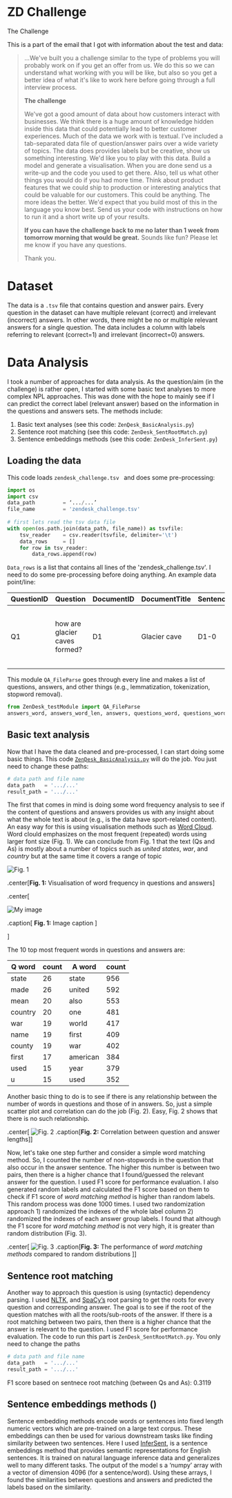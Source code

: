 # ZD Challenge

The Challenge

This is a part of the email that I got with information about the test and data:
> ...We've built you a challenge similar to the type of problems you will probably work on if you get an offer from us. We do this so we can understand what working with you will be like, but also so you get a better idea of what it's like to work here before going through a full interview process.
> 
> **The challenge**
>
> We've got a good amount of data about how customers interact with businesses. We think there is a huge amount of knowledge hidden inside this data that could potentially lead to better customer experiences.
> Much of the data we work with is textual. I’ve included a tab-separated data file of question/answer pairs over a wide variety of topics. The data does provides labels but be creative, show us something interesting.
> We'd like you to play with this data. Build a model and generate a visualisation. When you are done send us a write-up and the code you used to get there. Also, tell us what other things you would do if you had more time. Think about product features that we could ship to production or interesting analytics that could be valuable for our customers. This could be anything. The more ideas the better.
> We'd expect that you build most of this in the language you know best. Send us your code with instructions on how to run it and a short write up of your results.
> 
> **If you can have the challenge back to me no later than 1 week from tomorrow morning that would be great.**
Sounds like fun? Please let me know if you have any questions.
> 
> Thank you.

# Dataset
The data is a `.tsv` file that contains question and answer pairs. Every question in the dataset can have multiple relevant (correct) and irrelevant (incorrect) answers. In other words, there might be no or multiple relevant answers for a single question. The data includes a column with labels referring to relevant (correct=1) and irrelevant (incorrect=0) answers.

# Data Analysis 
I took a number of approaches for data analysis. As the question/aim (in the challenge) is rather open, I started with some basic text analyses to more complex NPL approaches. This was done with the hope to mainly see if I can predict the correct label (relevant answer) based on the information in the questions and answers sets. The methods include: 

1. Basic text analyses (see this code: `ZenِDesk_BasicAnalysis.py`) 
2. Sentence root matching (see this code: `ZenDesk_SentRootMatch.py`) 
3. Sentence embeddings methods (see this code: `ZenDesk_InferSent.py`)

## Loading the data
This code loads `zendesk_challenge.tsv ` and does some pre-processing:
```python
import os
import csv
data_path         = ‘.../...’
file_name         = 'zendesk_challenge.tsv'
 
# first lets read the tsv data file
with open(os.path.join(data_path, file_name)) as tsvfile:
    tsv_reader    = csv.reader(tsvfile, delimiter='\t')
    data_rows     = []
    for row in tsv_reader:
        data_rows.append(row)
```

`Data_rows` is a list that contains all lines of the 'zendesk_challenge.tsv'. I need to do some pre-processing before doing anything. An example data point/line:

|   QuestionID   |   Question   |   DocumentID   |   DocumentTitle   |   SentenceID   |   Sentence   |   Label   |
|---|---|---|---|---|---|---|
|   Q1           |   how are glacier caves formed?   |   D1   |   Glacier cave   |   D1-0   |   A partly submerged glacier cave on Perito Moreno Glacier .   |   0   |


This module `QA_FileParse` goes through every line and makes a list of questions, answers, and other things (e.g., lemmatization, tokenization, stopword removal).

```python
from ZenDesk_testModule import QA_FileParse
answers_word, answers_word_len, answers, questions_word, questions_word_len, questions, labels = QA_FileParse(data_rows)
```

## Basic text analysis
Now that I have the data cleaned and pre-processed, I can start doing some basic things. This code [`ZenِDesk_BasicAnalysis.py`]() will do the job. You just need to change these paths:

```python
# data path and file name
data_path   = '.../...'
result_path = '.../...'
```

The first that comes in mind is doing some word frequency analysis to see if the content of questions and answers provides us with any insight about what the whole text is about (e.g., is the data have sport-related content). An easy way for this is using visualisation methods such as [Word Cloud](http://amueller.github.io/word_cloud/). Word clould emphasizes on the most frequent (repeated) words using larger font size (Fig. 1). We can conclude from Fig. 1 that the text (Qs and As) is mostly about a number of topics such as *united states*, *war*, and *country* but at the same time it covers a range of topic


![Fig. 1](Word_Frequency.png "Fig")


.center[**Fig. 1:** Visualisation of word frequency in questions and answers]


.center[

![My image](https://upload.wikimedia.org/wikipedia/commons/b/be/Sharingan_triple.svg)

.caption[
**Fig. 1:** Image caption
]

]


The 10 top most frequent words in questions and answers are: 

|  Q word  |   count  |  A word  |   count  |
|----------|----------|----------|----------|
|  state   |    26    |  state   |   956    |
|   made   |    26    |  united  |   592    |
|   mean   |    20    |   also   |   553    |
| country  |    20    |   one    |   481    |
|   war    |    19    |  world   |   417    |
|   name   |    19    |  first   |   409    |
|  county  |    19    |   war    |   402    |
|  first   |    17    | american |   384    |
|   used   |    15    |   year   |   379    |
|    u     |    15    |   used   |   352    |



Another basic thing to do is to see if there is any relationship between the number of words in questions and those of in answers. So, just a simple scatter plot and correlation can do the job (Fig. 2). Easy, Fig. 2 shows that there is no such relationship.  

.center[
![Fig. 2](QA_length_corr.png)
.caption[**Fig. 2:** Correlation between question and answer lengths]]

Now, let's take one step further and consider a simple word matching method. So, I counted the number of non-stopwords in the question that also occur in the answer sentence. The higher this number is between two pairs, then there is a higher chance that I found/guessed the relevant answer for the question. 
I used F1 score for performance evaluation. I also generated random labels and calculated the F1 score based on them to check if F1 score of *word matching method* is higher than random labels. This random process was done 1000 times. I used two randomization approach 1) randomized the indexes of the whole label column 2) randomized the indexes of each answer group labels. I found that although the F1 score for *word matching method* is not very high, it is greater than random distribution (Fig. 3).

.center[
![Fig. 3](Word_Matching_Performance.png)
.caption[**Fig. 3:** The performance of *word matching methods* compared to random distributions ]]

## Sentence root matching
Another way to approach this question is using (syntactic) dependency parsing. I used [NLTK](https://www.nltk.org/), and [SpaCy’s](https://spacy.io/) root parsing to get the roots for every question and corresponding answer. The goal is to see if the root of the question matches with all the roots/sub-roots of the answer. If there is a root matching between two pairs, then there is a higher chance that the answer is relevant to the question. I used F1 score for performance evaluation.
The code to run this part is `ZenDesk_SentRootMatch.py`. You only need to change the paths

```python
# data path and file name
data_path   = '.../...'
result_path = '.../...'
```
F1 score based on sentnece root matching (between Qs and As): 0.3119


## Sentence embeddings methods ()

Sentence embedding methods encode words or sentences into fixed length numeric vectors which are pre-trained on a large text corpus. These embeddings can then be used for various downstream tasks like finding similarity between two sentences.
Here I used  [InferSent](https://github.com/facebookresearch/InferSent), is a sentence embeddings method that provides semantic representations for English sentences. It is trained on natural language inference data and generalizes well to many different tasks. The output of the model s a ‘numpy’ array with a vector of dimension 4096 (for a sentence/word). Using these arrays, I found the similarities between questions and answers and predicted the labels based on the similarity. 



 


